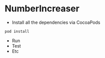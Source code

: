 # NumberIncreaser
* Install all the dependencies via CocoaPods
```
pod install
```
* Run
* Test
* Etc
